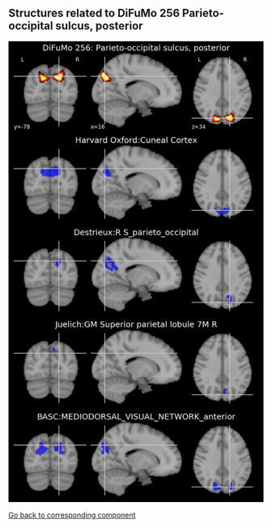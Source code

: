 


## Structures related to DiFuMo 256 Parieto-occipital sulcus, posterior

![197](197.jpg "Structures related to DiFuMo 256 Parieto-occipital sulcus, posterior")

[Go back to corresponding component](https://parietal-inria.github.io/DiFuMo/256/html/197.html)